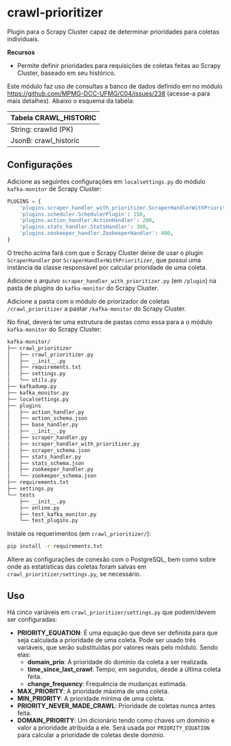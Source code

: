 # crawl-prioritizer

Plugin para o Scrapy Cluster capaz de determinar prioridades para coletas individuais.

**Recursos**

- Permite definir prioridades para requisições de coletas feitas ao Scrapy Cluster, baseado em seu histórico.


Este módulo faz uso de consultas a banco de dados definido em no módulo https://github.com/MPMG-DCC-UFMG/C04/issues/238 (acesse-a para mais detalhes). Abaixo o esquema da tabela:

| Tabela CRAWL_HISTORIC |
| :--- |
| String: crawlid (PK) |
| JsonB: crawl_historic |

## Configurações

Adicione as seguintes configurações em `localsettings.py` do módulo `kafka-monitor` de Scrapy Cluster:
```python
PLUGINS = {
    'plugins.scraper_handler_with_prioritizer.ScraperHandlerWithPrioritizer': 100,
    'plugins.scheduler.SchedulerPlugin': 150,
    'plugins.action_handler.ActionHandler': 200,
    'plugins.stats_handler.StatsHandler': 300,
    'plugins.zookeeper_handler.ZookeeperHandler': 400,
}
``` 
O trecho acima fará com que o Scrapy Cluster deixe de usar o plugin `ScraperHandler` por `ScraperHandlerWithPrioritizer`, que possui uma instância da classe responsável por calcular prioridade de uma coleta.

Adicione o arquivo `scraper_handler_with_prioritizer.py` (em `/plugin`) na pasta de plugins do `kafka-monitor` do Scrapy Cluster.

Adicione a pasta com o módulo de priorizador de coletas `/crawl_prioritizer` a pastar `/kafka-monitor` do Scrapy Cluster.

No final, deverá ter uma estrutura de pastas como essa para a o módulo `kafka-monitor` do Scrapy Cluster: 
```bash
kafka-monitor/
├── crawl_prioritizer
│   ├── crawl_prioritizer.py
│   ├── __init__.py
│   ├── requirements.txt
│   ├── settings.py
│   └── utils.py
├── kafkadump.py
├── kafka_monitor.py
├── localsettings.py
├── plugins
│   ├── action_handler.py
│   ├── action_schema.json
│   ├── base_handler.py
│   ├── __init__.py
│   ├── scraper_handler.py
│   ├── scraper_handler_with_prioritizer.py
│   ├── scraper_schema.json
│   ├── stats_handler.py
│   ├── stats_schema.json
│   ├── zookeeper_handler.py
│   └── zookeeper_schema.json
├── requirements.txt
├── settings.py
└── tests
    ├── __init__.py
    ├── online.py
    ├── test_kafka_monitor.py
    └── test_plugins.py
```

Instale os requerimentos (em `crawl_prioritizer/`):

```bash
pip install -r requirements.txt
```

Altere as configurações de conexão com o PostgreSQL, bem como sobre onde as estatísticas das coletas foram salvas em `crawl_prioritizer/settings.py`, se necessário.

## Uso

Há cinco variáveis em `crawl_prioritizer/settings.py` que podem/devem ser configuradas:

- **PRIORITY_EQUATION**: É uma equação que deve ser definida para que seja calculada a prioridade de uma coleta. Pode ser usado três variáveis, que serão substituídas por valores reais pelo módulo. Sendo elas:
    - **domain_prio**: A prioridade do domínio da coleta a ser realizada.
    - **time_since_last_crawl**: Tempo, em segundos, desde a última coleta feita.
    - **change_frequency**: Frequência de mudanças estimada.
- **MAX_PRIORITY**: A prioridade máxima de uma coleta.
- **MIN_PRIORITY**: A prioridade mínima de uma coleta.
- **PRIORITY_NEVER_MADE_CRAWL**: Prioridade de coletas nunca antes feita.
- **DOMAIN_PRIORITY**: Um dicionário tendo como chaves um domínio e valor a prioridade atribuída a ele. Será usada por `PRIORITY_EQUATION` para calcular a prioridade de coletas deste domínio.  